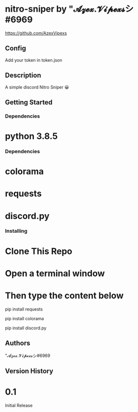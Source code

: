 # nitro-sniper by "𝓐𝔃𝓮𝔁.𝓥𝓲𝓹𝓮𝔁𝓼シ#6969
https://github.com/AzexVipexs

## Config

Add your token in token.json

## Description

A simple discord Nitro Sniper 😀

## Getting Started

### Dependencies

# python 3.8.5

### Dependencies

# colorama

# requests

# discord.py

### Installing

# Clone This Repo
# Open a terminal window
# Then type the content below

pip install requests

pip install colorama

pip install discord.py

## Authors
"𝓐𝔃𝓮𝔁.𝓥𝓲𝓹𝓮𝔁𝓼シ#6969

## Version History
# 0.1
Initial Release
